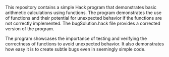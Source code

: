 This repository contains a simple Hack program that demonstrates basic arithmetic calculations using functions. The program demonstrates the use of functions and their potential for unexpected behavior if the functions are not correctly implemented. The bugSolution.hack file provides a corrected version of the program. 

The program showcases the importance of testing and verifying the correctness of functions to avoid unexpected behavior. It also demonstrates how easy it is to create subtle bugs even in seemingly simple code.